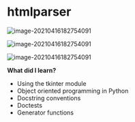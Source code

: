 # htmlparser


![image-20210416182754091](https://i.imgur.com/veSgMKf.png)

![image-20210416182754091](https://i.imgur.com/NLG07xh.png)

![image-20210416182754091](https://i.imgur.com/onrepfx.png)

**What did I learn?**

- Using the tkinter module
- Object oriented programming in Python
- Docstring conventions
- Doctests
- Generator functions
